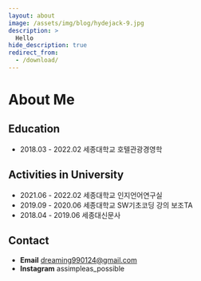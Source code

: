 ```yaml
---
layout: about
image: /assets/img/blog/hydejack-9.jpg
description: >
  Hello
hide_description: true
redirect_from:
  - /download/
---
```


# About Me

<!--author-->

## Education
- 2018.03 - 2022.02 세종대학교 호텔관광경영학

## Activities in University
- 2021.06 - 2022.02 세종대학교 인지언어연구실
- 2019.09 - 2020.06 세종대학교 SW기초코딩 강의 보조TA
- 2018.04 - 2019.06 세종대신문사

## Contact
- **Email** dreaming990124@gmail.com
- **Instagram** assimpleas_possible